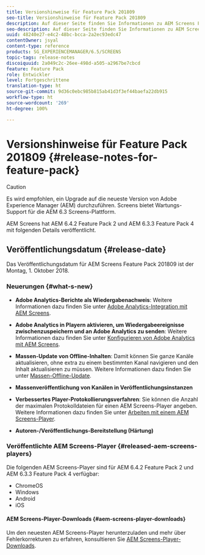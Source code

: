 ```yaml
---
title: Versionshinweise für Feature Pack 201809
seo-title: Versionshinweise für Feature Pack 201809
description: Auf dieser Seite finden Sie Informationen zu AEM Screens Feature Pack 201809, das am Montag, 1. Oktober 2018 veröffentlicht wurde.
seo-description: Auf dieser Seite finden Sie Informationen zu AEM Screens Feature Pack 201809, das am Montag, 1. Oktober 2018 veröffentlicht wurde.
uuid: 48240e27-e4c2-48bc-bcca-2a2ec93edc47
contentOwner: jsyal
content-type: reference
products: SG_EXPERIENCEMANAGER/6.5/SCREENS
topic-tags: release-notes
discoiquuid: 2a049c2c-26ee-498d-a505-a2967be7cbcd
feature: Feature Pack
role: Entwickler
level: Fortgeschrittene
translation-type: ht
source-git-commit: 9d36c0ebc985b815ab41d3f3ef44baefa22db915
workflow-type: ht
source-wordcount: '269'
ht-degree: 100%

---
```



# Versionshinweise für Feature Pack 201809 {#release-notes-for-feature-pack}

>[!CAUTION]
>
>Es wird empfohlen, ein Upgrade auf die neueste Version von Adobe Experience Manager (AEM) durchzuführen. Screens bietet Wartungs-Support für die AEM 6.3 Screens-Plattform.

AEM Screens hat AEM 6.4.2 Feature Pack 2 und AEM 6.3.3 Feature Pack 4 mit folgenden Details veröffentlicht.

## Veröffentlichungsdatum {#release-date}

Das Veröffentlichungsdatum für AEM Screens Feature Pack 201809 ist der Montag, 1. Oktober 2018.

### Neuerungen {#what-s-new}

* **Adobe Analytics-Berichte als Wiedergabenachweis**: Weitere Informationen dazu finden Sie unter [Adobe Analytics-Integration mit AEM Screens](adobe-analytics-integration-aem-screens.md).

* **Adobe Analytics in Playern aktivieren, um Wiedergabeereignisse zwischenzuspeichern und an Adobe Analytics zu senden**: Weitere Informationen dazu finden Sie unter [Konfigurieren von Adobe Analytics mit AEM Screens](configuring-adobe-analytics-aem-screens.md).

* **Massen-Update von Offline-Inhalten**: Damit können Sie ganze Kanäle aktualisieren, ohne extra zu einem bestimmten Kanal navigieren und den Inhalt aktualisieren zu müssen. Weitere Informationen dazu finden Sie unter [Massen-Offline-Update](bulk-offline-update.md).

* **Massenveröffentlichung von Kanälen in Veröffentlichungsinstanzen**
* **Verbessertes Player-Protokollierungsverfahren**: Sie können die Anzahl der maximalen Protokolldateien für einen AEM Screens-Player angeben. Weitere Informationen dazu finden Sie unter [Arbeiten mit einem AEM Screens-Player](working-with-screens-player.md).

* **Autoren-/Veröffentlichungs-Bereitstellung (Härtung)**

### Veröffentlichte AEM Screens-Player {#released-aem-screens-players}

Die folgenden AEM Screens-Player sind für AEM 6.4.2 Feature Pack 2 und AEM 6.3.3 Feature Pack 4 verfügbar:

* ChromeOS
* Windows
* Android
* iOS

#### AEM Screens-Player-Downloads {#aem-screens-player-downloads}

Um den neuesten AEM Screens-Player herunterzuladen und mehr über Fehlerkorrekturen zu erfahren, konsultieren Sie [AEM Screens-Player-Downloads](https://download.macromedia.com/screens/).
